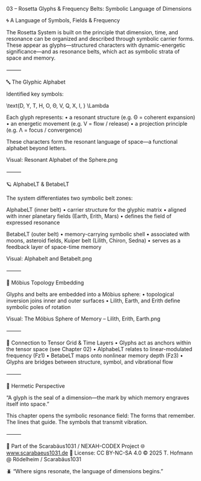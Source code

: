 03 – Rosetta Glyphs & Frequency Belts: Symbolic Language of Dimensions

🌀 A Language of Symbols, Fields & Frequency

The Rosetta System is built on the principle that dimension, time, and resonance can be organized and described through symbolic carrier forms. These appear as glyphs—structured characters with dynamic-energetic significance—and as resonance belts, which act as symbolic strata of space and memory.

⸻

🔤 The Glyphic Alphabet

Identified key symbols:

\text{D, Y, T, H, O, Θ, V, Q, X, I, } \Lambda

Each glyph represents:
	•	a resonant structure (e.g. Θ = coherent expansion)
	•	an energetic movement (e.g. V = flow / release)
	•	a projection principle (e.g. Λ = focus / convergence)

These characters form the resonant language of space—a functional alphabet beyond letters.

Visual: Resonant Alphabet of the Sphere.png

⸻

🪐 AlphabeLT & BetabeLT

The system differentiates two symbolic belt zones:

AlphabeLT (inner belt)
	•	carrier structure for the glyphic matrix
	•	aligned with inner planetary fields (Earth, Erith, Mars)
	•	defines the field of expressed resonance

BetabeLT (outer belt)
	•	memory-carrying symbolic shell
	•	associated with moons, asteroid fields, Kuiper belt (Lilith, Chiron, Sedna)
	•	serves as a feedback layer of space-time memory

Visual: Alphabelt and Betabelt.png

⸻

🌌 Möbius Topology Embedding

Glyphs and belts are embedded into a Möbius sphere:
	•	topological inversion joins inner and outer surfaces
	•	Lilith, Earth, and Erith define symbolic poles of rotation

Visual: The Möbius Sphere of Memory – Lilith, Erith, Earth.png

⸻

🔗 Connection to Tensor Grid & Time Layers
	•	Glyphs act as anchors within the tensor space (see Chapter 02)
	•	AlphabeLT relates to linear-modulated frequency (Fz1)
	•	BetabeLT maps onto nonlinear memory depth (Fz3)
	•	Glyphs are bridges between structure, symbol, and vibrational flow

⸻

🧠 Hermetic Perspective

“A glyph is the seal of a dimension—the mark by which memory engraves itself into space.”

This chapter opens the symbolic resonance field: The forms that remember. The lines that guide. The symbols that transmit vibration.

⸻

📐 Part of the Scarabäus1031 / NEXAH-CODEX Project
🌐 www.scarabaeus1031.de
📄 License: CC BY-NC-SA 4.0
© 2025 T. Hofmann @ Rödelheim / Scarabäus1031

🪲 “Where signs resonate, the language of dimensions begins.”
